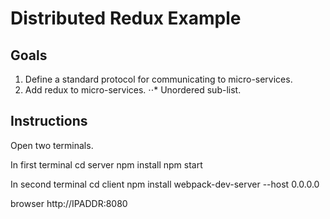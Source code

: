 # Distributed Redux Example

## Goals

1. Define a standard protocol for communicating to micro-services.
2. Add redux to micro-services. 
⋅⋅* Unordered sub-list. 



## Instructions

  Open two terminals.

  In first terminal
  cd server
  npm install
  npm start

  In second terminal
  cd client
  npm install
  webpack-dev-server --host 0.0.0.0

  browser http://IPADDR:8080
